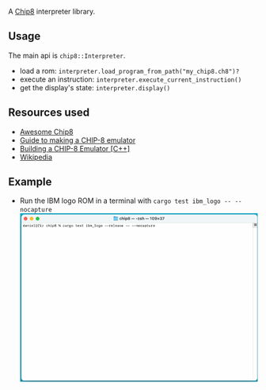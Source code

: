 A [Chip8](https://en.wikipedia.org/wiki/CHIP-8) interpreter library.

## Usage
The main api is `chip8::Interpreter`.
- load a rom: `interpreter.load_program_from_path("my_chip8.ch8")?`
- execute an instruction: `interpreter.execute_current_instruction()`
- get the display's state: `interpreter.display()`

## Resources used
- [Awesome Chip8](https://chip-8.github.io/links/)
- [Guide to making a CHIP-8 emulator](https://tobiasvl.github.io/blog/write-a-chip-8-emulator)
- [Building a CHIP-8 Emulator [C++]](https://austinmorlan.com/posts/chip8_emulator/)
- [Wikipedia](https://en.wikipedia.org/wiki/CHIP-8)

## Example
- Run the IBM logo ROM in a terminal with `cargo test ibm_logo -- --nocapture`
  <img src = "assets/ibm_logo.gif">